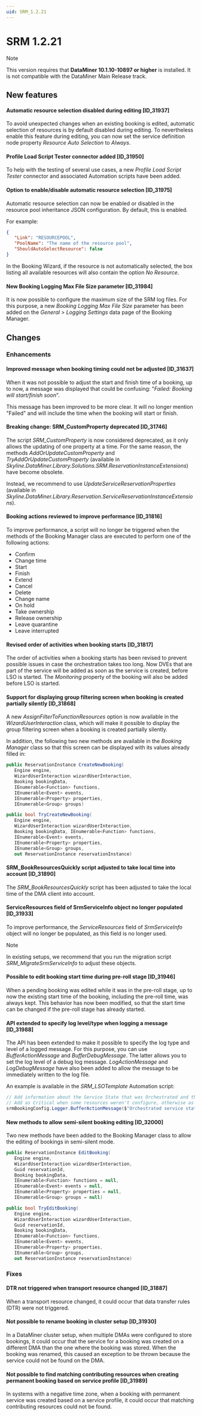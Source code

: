 ```yaml
---
uid: SRM_1.2.21
---
```


# SRM 1.2.21

> [!NOTE]
> This version requires that **DataMiner 10.1.10-10897 or higher** is installed. It is not compatible with the DataMiner Main Release track.

## New features

#### Automatic resource selection disabled during editing \[ID_31937\]

To avoid unexpected changes when an existing booking is edited, automatic selection of resources is by default disabled during editing. To nevertheless enable this feature during editing, you can now set the service definition node property *Resource Auto Selection* to *Always*.

#### Profile Load Script Tester connector added \[ID_31950\]

To help with the testing of several use cases, a new *Profile Load Script Tester* connector and associated Automation scripts have been added.

#### Option to enable/disable automatic resource selection \[ID_31975\]

Automatic resource selection can now be enabled or disabled in the resource pool inheritance JSON configuration. By default, this is enabled.

For example:

```json
{
   "Link": "RESOURCEPOOL",
   "PoolName": "The name of the resource pool",
   "ShouldAutoSelectResource": false
}
```

In the Booking Wizard, if the resource is not automatically selected, the box listing all available resources will also contain the option *No Resource*.

#### New Booking Logging Max File Size parameter \[ID_31984\]

It is now possible to configure the maximum size of the SRM log files. For this purpose, a new *Booking Logging Max File Size* parameter has been added on the *General* > *Logging Settings* data page of the Booking Manager.

## Changes

### Enhancements

#### Improved message when booking timing could not be adjusted \[ID_31637\]

When it was not possible to adjust the start and finish time of a booking, up to now, a message was displayed that could be confusing: "*Failed: Booking will start/finish soon*".

This message has been improved to be more clear. It will no longer mention "Failed" and will include the time when the booking will start or finish.

#### Breaking change: SRM_CustomProperty deprecated \[ID_31746\]

The script *SRM_CustomProperty* is now considered deprecated, as it only allows the updating of one property at a time. For the same reason, the methods *AddOrUpdateCustomProperty* and *TryAddOrUpdateCustomProperty* (available in *Skyline.DataMiner.Library.Solutions.SRM.ReservationInstanceExtensions*) have become obsolete.

Instead, we recommend to use *UpdateServiceReservationProperties* (available in *Skyline.DataMiner.Library.Reservation.ServiceReservationInstanceExtensions*).

#### Booking actions reviewed to improve performance \[ID_31816\]

To improve performance, a script will no longer be triggered when the methods of the Booking Manager class are executed to perform one of the following actions:

- Confirm
- Change time
- Start
- Finish
- Extend
- Cancel
- Delete
- Change name
- On hold
- Take ownership
- Release ownership
- Leave quarantine
- Leave interrupted

#### Revised order of activities when booking starts \[ID_31817\]

The order of activities when a booking starts has been revised to prevent possible issues in case the orchestration takes too long. Now DVEs that are part of the service will be added as soon as the service is created, before LSO is started. The *Monitoring* property of the booking will also be added before LSO is started.

#### Support for displaying group filtering screen when booking is created partially silently \[ID_31868\]

A new *AssignFilterToFunctionResources* option is now available in the *WizardUserInteraction* class, which will make it possible to display the group filtering screen when a booking is created partially silently.

In addition, the following two new methods are available in the *Booking Manager* class so that this screen can be displayed with its values already filled in:

```csharp
public ReservationInstance CreateNewBooking(
   Engine engine,
   WizardUserInteraction wizardUserInteraction,
   Booking bookingData,
   IEnumerable<Function> functions,
   IEnumerable<Event> events,
   IEnumerable<Property> properties,
   IEnumerable<Group> groups)
```

```csharp
public bool TryCreateNewBooking(
   Engine engine,
   WizardUserInteraction wizardUserInteraction,
   Booking bookingData, IEnumerable<Function> functions,
   IEnumerable<Event> events,
   IEnumerable<Property> properties,
   IEnumerable<Group> groups,
   out ReservationInstance reservationInstance)
```

#### SRM_BookResourcesQuickly script adjusted to take local time into account \[ID_31890\]

The *SRM_BookResourcesQuickly* script has been adjusted to take the local time of the DMA client into account.

#### ServiceResources field of SrmServiceInfo object no longer populated \[ID_31933\]

To improve performance, the *ServiceResources* field of *SrmServiceInfo* object will no longer be populated, as this field is no longer used.

> [!NOTE]
> In existing setups, we recommend that you run the migration script *SRM_MigrateSrmServiceInfo* to adjust these objects.

#### Possible to edit booking start time during pre-roll stage \[ID_31946\]

When a pending booking was edited while it was in the pre-roll stage, up to now the existing start time of the booking, including the pre-roll time, was always kept. This behavior has now been modified, so that the start time can be changed if the pre-roll stage has already started.

#### API extended to specify log level/type when logging a message \[ID_31988\]

The API has been extended to make it possible to specify the log type and level of a logged message. For this purpose, you can use *BufferActionMessage* and *BufferDebugMessage*. The latter allows you to set the log level of a debug log message. *LogActionMessage* and *LogDebugMessage* have also been added to allow the message to be immediately written to the log file.

An example is available in the *SRM_LSOTemplate* Automation script:

```csharp
// Add information about the Service State that was Orchestrated and the amount of the (non)configured Resource.
// Add as Critical when some resources weren't configure, otherwise as Normal.
srmBookingConfig.Logger.BufferActionMessage($"Orchestrated service state '{enhancedAction.ServiceState}' (configured {nonConfiguredResources - configuredResources}/{configuredResources})", nonConfiguredResources > 0 ? LogEntryType.Critical : LogEntryType.Normal);
```

#### New methods to allow semi-silent booking editing \[ID_32000\]

Two new methods have been added to the Booking Manager class to allow the editing of bookings in semi-silent mode.

```csharp
public ReservationInstance EditBooking(
   Engine engine,
   WizardUserInteraction wizardUserInteraction,
   Guid reservationId,
   Booking bookingData,
   IEnumerable<Function> functions = null,
   IEnumerable<Event> events = null,
   IEnumerable<Property> properties = null,
   IEnumerable<Group> groups = null)
```

```csharp
public bool TryEditBooking(
   Engine engine,
   WizardUserInteraction wizardUserInteraction,
   Guid reservationId,
   Booking bookingData,
   IEnumerable<Function> functions,
   IEnumerable<Event> events,
   IEnumerable<Property> properties,
   IEnumerable<Group> groups,
   out ReservationInstance reservationInstance)
```

### Fixes

#### DTR not triggered when transport resource changed \[ID_31887\]

When a transport resource changed, it could occur that data transfer rules (DTR) were not triggered.

#### Not possible to rename booking in cluster setup \[ID_31930\]

In a DataMiner cluster setup, when multiple DMAs were configured to store bookings, it could occur that the service for a booking was created on a different DMA than the one where the booking was stored. When the booking was renamed, this caused an exception to be thrown because the service could not be found on the DMA.

#### Not possible to find matching contributing resources when creating permanent booking based on service profile \[ID_31989\]

In systems with a negative time zone, when a booking with permanent service was created based on a service profile, it could occur that matching contributing resources could not be found.
